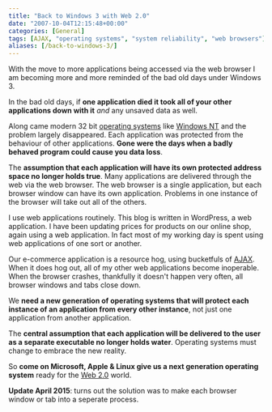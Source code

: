 ```yaml
---
title: "Back to Windows 3 with Web 2.0"
date: "2007-10-04T12:15:48+00:00"
categories: [General]
tags: [AJAX, "operating systems", "system reliability", "web browsers"]
aliases: [/back-to-windows-3/]
---
```


<img style="border-left: 4px solid white;" src="/images/uploads/2007/10/browser-look.jpg" alt="" align="right" />

With the move to more applications being accessed via the web browser I am becoming more and more reminded of the bad old days under Windows 3.

In the bad old days, if <strong>one application died it took all of your other applications down with it</strong> <em>and</em> any unsaved data as well.

Along came modern 32 bit <a href="https://en.wikipedia.org/wiki/Operating_system">operating systems</a> like <a href="https://en.wikipedia.org/wiki/Windows_nt">Windows NT</a> and the problem largely disappeared. Each application was protected from the behaviour of other applications. <strong>Gone were the days when a badly behaved program could cause you data loss</strong>.

The <strong>assumption that each application will have its own protected address space no longer holds true</strong>. Many applications are delivered through the web via the web browser. The web browser is a single application, but each browser window can have its own application. Problems in one instance of the browser will take out all of the others.

I use web applications routinely. This blog is written in WordPress, a web application. I have been updating prices for products on our online shop, again using a web application. In fact most of my working day is spent using web applications of one sort or another.

Our e-commerce application is a resource hog, using bucketfuls of <a href="https://en.wikipedia.org/wiki/Ajax_(programming)">AJAX</a>. When it does hog out, all of my other web applications become inoperable. When the browser crashes, thankfully it doesn't happen very often, all browser windows and tabs close down.

We <strong>need a new generation of operating systems that will protect each instance of an application from every other instance</strong>, not just one application from another application.

The <strong>central assumption that each application will be delivered to the user as a separate executable no longer holds water</strong>. Operating systems must change to embrace the new reality.

So <strong>come on Microsoft, Apple &amp; Linux give us a next generation operating system</strong> ready for the <a href="https://en.wikipedia.org/wiki/Web_2">Web 2.0</a> world.

<strong>Update April 2015</strong>: turns out the solution was to make each browser window or tab into a seperate process.
